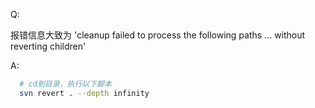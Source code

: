 Q:

报错信息大致为 'cleanup failed to process the following paths ...  without reverting children'

A:
```bash
  # cd到目录，执行以下脚本
  svn revert . --depth infinity
```
